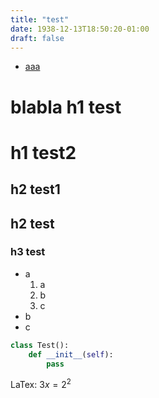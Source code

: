 ```yaml
---
title: "test"
date: 1938-12-13T18:50:20-01:00
draft: false
---
```



* [aaa](./a)

blabla
h1 test
========

# h1 test2

h2 test1
--------

## h2 test

### h3 test

* a
    1. a
    2. b
    3. c
* b
* c

``` python
class Test():
    def __init__(self):
        pass
```

LaTex: $3x = 2^2$
